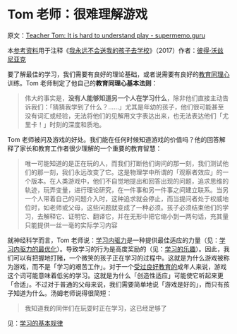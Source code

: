 # Tom 老师：很难理解游戏

原文：[Teacher Tom: It is hard to understand play - supermemo.guru](https://supermemo.guru/wiki/Teacher_Tom:_It_is_hard_to_understand_play)

本[参考资料](https://supermemo.guru/wiki/References)用于注释《[我永远不会送我的孩子去学校](https://supermemo.guru/wiki/Problem_of_Schooling)》（2017）作者：[彼得·沃兹尼亚克](https://supermemo.guru/wiki/Piotr_Wozniak)

要了解最佳的学习，我们需要有良好的理论基础，或者说需要有良好的[教育同理心](https://supermemo.guru/wiki/Educational_empathy)训练。Tom 老师制定了他自己的**教育同理心基本法则**：

> 伟大的事实是，**没有人能够知道另一个人在学习什么**，除非他们直接主动告诉我们：「猜猜我学到了什么？……」尤其是年幼的孩子，他们很可能甚至没有词汇或经验，无法将他们的见解用文字表达出来，也无法表达他们「尤里卡！」时刻的深度和质地。

Tom 老师被问及游戏的好处。我们能在任何时候知道游戏的价值吗？他的回答解释了家长和教育工作者很少理解的一个重要的教育智慧：

> 唯一可能知道的是正在玩的人，而我们打断他们询问的那一刻，我们测试他们的那一刻，我们永远改变了它。这是物理学中所谓的「观察者效应」的一个版本。在人类游戏中，他们不自觉地提出和回答出现的问题，追求思维的轨迹，玩弄变量，进行理论研究，在一件事和另一件事之间建立联系。当另一个人带着自己的问题介入时，这种追求就会停止，而当提问者处于权威地位时，如老师或父母，这些问题就变成了一种必须。孩子必须结束他们的学习，去解释它、证明它、翻译它，并在无形中把它缩小到一两句话，充其量只能提供一丝一毫的实际学习内容

就神经科学而言，Tom 老师说：[学习内驱力](https://supermemo.guru/wiki/Learn_drive)是一种提供最佳适应的力量（见：[学习内驱力的最优化](https://supermemo.guru/wiki/Optimality_of_the_learn_drive)）。导致学习的行为是高度奖励的（见：[学习的乐趣](https://supermemo.guru/wiki/Pleasure_of_learning)）。因此，我们可以有把握地打赌，一个微笑的孩子正在学习的过程中。这就是为什么游戏被称为游戏，而不是「学习的艰苦工作」。对于一个[受过良好教育的](https://supermemo.guru/wiki/Well-schooled)成年人来说，游戏这个词可能意味着低劣的学习。这就是为什么「创造性适应」可能使它听起来更「合适」。不过对于普通的父母来说，我们需要简单地说「游戏是好的」，而只有孩子知道为什么。汤姆老师说得很简短：

> 我知道我的同伴们在玩耍时正在学习，这已经足够了

见：[学习的基本规律](https://supermemo.guru/wiki/Fundamental_Law_of_Learning)